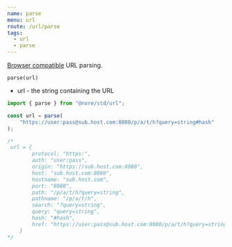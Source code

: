 ```yaml
---
name: parse
menu: url
route: /url/parse
tags:
  - url
  - parse
---
```


[Browser compatible](https://developer.mozilla.org/en-US/docs/Web/API/URL) URL parsing.

`parse(url)`

- url - the string containing the URL

```js
import { parse } from "@nore/std/url";

const url = parse(
	"https://user:pass@sub.host.com:8080/p/a/t/h?query=string#hash"
);

/*
 url = {
		protocol: "https:",
		auth: "user:pass",
		origin: "https://sub.host.com:8080",
		host: "sub.host.com:8080",
		hostname: "sub.host.com",
		port: "8080",
		path: "/p/a/t/h?query=string",
		pathname: "/p/a/t/h",
		search: "?query=string",
		query: "query=string",
		hash: "#hash",
		href: "https://user:pass@sub.host.com:8080/p/a/t/h?query=string#hash"
	}
*/
```

